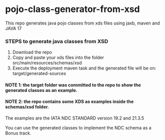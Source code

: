 # pojo-class-generator-from-xsd
This repo generates java pojo classes from xds files using jaxb, maven and JAVA 17

### STEPS to generate java classes from XSD
1. Download the repo
2. Copy and paste your xds files into the folder src/main/resources/schemas/xsd
3. Execute the deployment maven task and the generated file will be on: target/generated-sources

#### NOTE 1: the target folder was committed to the repo to show the generated classes as an example.

#### NOTE 2: the repo contains some XDS as examples inside the schemas/xsd folder.
The examples are the IATA NDC STANDARD version 19.2 and 21.3.5

You can use the generated classes to implement the NDC schema as a Bonus track.
